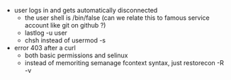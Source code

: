 * user logs in and gets automatically disconnected  
  * the user shell is /bin/false (can we relate this to famous service account like git on github ?)  
  * lastlog -u user
  * chsh instead of usermod -s  
* error 403 after a curl  
  * both basic permissions and selinux
  * instead of memoriting semanage fcontext syntax, just restorecon -R -v
